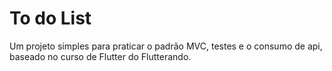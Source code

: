 # To do List

Um projeto simples para praticar o padrão MVC, testes e o consumo de api, baseado no curso de Flutter do Flutterando.
